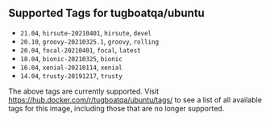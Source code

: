## Supported Tags for tugboatqa/ubuntu

* `21.04`, `hirsute-20210401`, `hirsute`, `devel`
* `20.10`, `groovy-20210325.1`, `groovy`, `rolling`
* `20.04`, `focal-20210401`, `focal`, `latest`
* `18.04`, `bionic-20210325`, `bionic`
* `16.04`, `xenial-20210114`, `xenial`
* `14.04`, `trusty-20191217`, `trusty`

The above tags are currently supported. Visit https://hub.docker.com/r/tugboatqa/ubuntu/tags/ to see a list of all available tags for this image, including those that are no longer supported.
